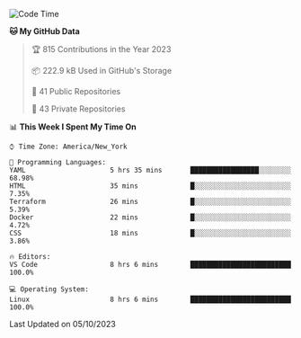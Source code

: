 <!--START_SECTION:waka-->
![Code Time](http://img.shields.io/badge/Code%20Time-224%20hrs%2050%20mins-blue)

**🐱 My GitHub Data** 

> 🏆 815 Contributions in the Year 2023
 > 
> 📦 222.9 kB Used in GitHub's Storage 
 > 
> 📜 41 Public Repositories 
 > 
> 🔑 43 Private Repositories  
 > 
📊 **This Week I Spent My Time On** 

```text
⌚︎ Time Zone: America/New_York

💬 Programming Languages: 
YAML                     5 hrs 35 mins       █████████████████░░░░░░░░   68.98% 
HTML                     35 mins             █░░░░░░░░░░░░░░░░░░░░░░░░   7.35% 
Terraform                26 mins             █░░░░░░░░░░░░░░░░░░░░░░░░   5.39% 
Docker                   22 mins             █░░░░░░░░░░░░░░░░░░░░░░░░   4.72% 
CSS                      18 mins             █░░░░░░░░░░░░░░░░░░░░░░░░   3.86%

🔥 Editors: 
VS Code                  8 hrs 6 mins        █████████████████████████   100.0%

💻 Operating System: 
Linux                    8 hrs 6 mins        █████████████████████████   100.0%

```


 Last Updated on 05/10/2023
<!--END_SECTION:waka-->